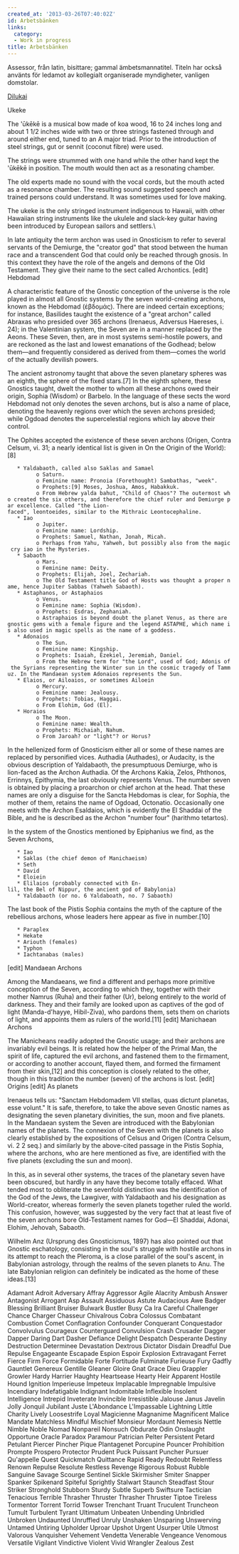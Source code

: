 ```yaml
---
created_at: '2013-03-26T07:40:02Z'
id: Arbetsbänken
links:
  category:
  - Work in progress
title: Arbetsbänken
---
```


Assessor, från latin, bisittare; gammal ämbetsmannatitel. Titeln har också använts för ledamot av
kollegialt organiserade myndigheter, vanligen domstolar.

[Dilukai]

Ukeke

The 'ūkēkē is a musical bow made of koa wood, 16 to 24 inches long and about 1 1/2 inches wide with
two or three strings fastened through and around either end, tuned to an A major triad. Prior to the
introduction of steel strings, gut or sennit (coconut fibre) were used.

The strings were strummed with one hand while the other hand kept the 'ūkēkē in position. The mouth
would then act as a resonating chamber.

The old experts made no sound with the vocal cords, but the mouth acted as a resonance chamber. The
resulting sound suggested speech and trained persons could understand. It was sometimes used for
love making.

The ukeke is the only stringed instrument indigenous to Hawaii, with other Hawaiian string
instruments like the ukulele and slack-key guitar having been introduced by European sailors and
settlers.\

In late antiquity the term archon was used in Gnosticism to refer to several servants of the
Demiurge, the "creator god" that stood between the human race and a transcendent God that could only
be reached through gnosis. In this context they have the role of the angels and demons of the Old
Testament. They give their name to the sect called Archontics. \[edit\] Hebdomad

A characteristic feature of the Gnostic conception of the universe is the role played in almost all
Gnostic systems by the seven world-creating archons, known as the Hebdomad (ἑβδομάς). There are
indeed certain exceptions; for instance, Basilides taught the existence of a "great archon" called
Abraxas who presided over 365 archons (Irenaeus, Adversus Haereses, i. 24); in the Valentinian
system, the Seven are in a manner replaced by the Aeons. These Seven, then, are in most systems
semi-hostile powers, and are reckoned as the last and lowest emanations of the Godhead; below
them—and frequently considered as derived from them—comes the world of the actually devilish powers.

The ancient astronomy taught that above the seven planetary spheres was an eighth, the sphere of the
fixed stars.\[7\] In the eighth sphere, these Gnostics taught, dwelt the mother to whom all these
archons owed their origin, Sophia (Wisdom) or Barbelo. In the language of these sects the word
Hebdomad not only denotes the seven archons, but is also a name of place, denoting the heavenly
regions over which the seven archons presided; while Ogdoad denotes the supercelestial regions which
lay above their control.

The Ophites accepted the existence of these seven archons (Origen, Contra Celsum, vi. 31; a nearly
identical list is given in On the Origin of the World):\[8\]

`   * Yaldabaoth, called also Saklas and Samael`\
`         o Saturn.`\
`         o Feminine name: Pronoia (Forethought) Sambathas, "week".`\
`         o Prophets:[9] Moses, Joshua, Amos, Habakkuk.`\
`         o From Hebrew yalda bahut, "Child of Chaos"? The outermost who created the six others, and therefore the chief ruler and Demiurge par excellence. Called "the Lion-faced", leontoeides, similar to the Mithraic Leontocephaline.`\
`   * Iao`\
`         o Jupiter.`\
`         o Feminine name: Lordship.`\
`         o Prophets: Samuel, Nathan, Jonah, Micah.`\
`         o Perhaps from Yahu, Yahweh, but possibly also from the magic cry iao in the Mysteries.`\
`   * Sabaoth`\
`         o Mars.`\
`         o Feminine name: Deity.`\
`         o Prophets: Elijah, Joel, Zechariah.`\
`         o The Old Testament title God of Hosts was thought a proper name, hence Jupiter Sabbas (Yahweh Sabaoth).`\
`   * Astaphanos, or Astaphaios`\
`         o Venus.`\
`         o Feminine name: Sophia (Wisdom).`\
`         o Prophets: Esdras, Zephaniah.`\
`         o Astraphaios is beyond doubt the planet Venus, as there are gnostic gems with a female figure and the legend ASTAPHE, which name is also used in magic spells as the name of a goddess.`\
`   * Adonaios`\
`         o The Sun.`\
`         o Feminine name: Kingship.`\
`         o Prophets: Isaiah, Ezekiel, Jeremiah, Daniel.`\
`         o From the Hebrew term for "the Lord", used of God; Adonis of the Syrians representing the Winter sun in the cosmic tragedy of Tammuz. In the Mandaean system Adonaios represents the Sun.`\
`   * Elaios, or Ailoaios, or sometimes Ailoein`\
`         o Mercury.`\
`         o Feminine name: Jealousy.`\
`         o Prophets: Tobias, Haggai.`\
`         o From Elohim, God (El).`\
`   * Horaios`\
`         o The Moon.`\
`         o Feminine name: Wealth.`\
`         o Prophets: Michaiah, Nahum.`\
`         o From Jaroah? or "light"? or Horus?`

In the hellenized form of Gnosticism either all or some of these names are replaced by personified
vices. Authadia (Authades), or Audacity, is the obvious description of Yaldabaoth, the presumptuous
Demiurge, who is lion-faced as the Archon Authadia. Of the Archons Kakia, Zelos, Phthonos, Errinnys,
Epithymia, the last obviously represents Venus. The number seven is obtained by placing a proarchon
or chief archon at the head. That these names are only a disguise for the Sancta Hebdomas is clear,
for Sophia, the mother of them, retains the name of Ogdoad, Octonatio. Occasionally one meets with
the Archon Esaldaios, which is evidently the El Shaddai of the Bible, and he is described as the
Archon "number four" (harithmo tetartos).

In the system of the Gnostics mentioned by Epiphanius we find, as the Seven Archons,

`   * Iao`\
`   * Saklas (the chief demon of Manichaeism)`\
`   * Seth`\
`   * David`\
`   * Eloiein`\
`   * Elilaios (probably connected with En-lil, the Bel of Nippur, the ancient god of Babylonia)`\
`   * Yaldabaoth (or no. 6 Yaldaboath, no. 7 Sabaoth)`

The last book of the Pistis Sophia contains the myth of the capture of the rebellious archons, whose
leaders here appear as five in number.\[10\]

`   * Paraplex`\
`   * Hekate`\
`   * Ariouth (females)`\
`   * Typhon`\
`   * Iachtanabas (males)`

\[edit\] Mandaean Archons

Among the Mandaeans, we find a different and perhaps more primitive conception of the Seven,
according to which they, together with their mother Namrus (Ruha) and their father (Ur), belong
entirely to the world of darkness. They and their family are looked upon as captives of the god of
light (Manda-d'hayye, Hibil-Ziva), who pardons them, sets them on chariots of light, and appoints
them as rulers of the world.\[11\] \[edit\] Manichaean Archons

The Manicheans readily adopted the Gnostic usage; and their archons are invariably evil beings. It
is related how the helper of the Primal Man, the spirit of life, captured the evil archons, and
fastened them to the firmament, or according to another account, flayed them, and formed the
firmament from their skin,\[12\] and this conception is closely related to the other, though in this
tradition the number (seven) of the archons is lost. \[edit\] Origins \[edit\] As planets

Irenaeus tells us: "Sanctam Hebdomadem VII stellas, quas dictunt planetas, esse volunt." It is safe,
therefore, to take the above seven Gnostic names as designating the seven planetary divinities, the
sun, moon and five planets. In the Mandaean system the Seven are introduced with the Babylonian
names of the planets. The connexion of the Seven with the planets is also clearly established by the
expositions of Celsus and Origen (Contra Celsum, vi. 2 2 seq.) and similarly by the above-cited
passage in the Pistis Sophia, where the archons, who are here mentioned as five, are identified with
the five planets (excluding the sun and moon).

In this, as in several other systems, the traces of the planetary seven have been obscured, but
hardly in any have they become totally effaced. What tended most to obliterate the sevenfold
distinction was the identification of the God of the Jews, the Lawgiver, with Yaldabaoth and his
designation as World-creator, whereas formerly the seven planets together ruled the world. This
confusion, however, was suggested by the very fact that at least five of the seven archons bore
Old-Testament names for God—El Shaddai, Adonai, Elohim, Jehovah, Sabaoth.

Wilhelm Anz (Ursprung des Gnosticismus, 1897) has also pointed out that Gnostic eschatology,
consisting in the soul's struggle with hostile archons in its attempt to reach the Pleroma, is a
close parallel of the soul's ascent, in Babylonian astrology, through the realms of the seven
planets to Anu. The late Babylonian religion can definitely be indicated as the home of these
ideas.\[13\]

Adamant Adroit Adversary Affray Aggressor Agile Alacrity Ambush Answer Antagonist Arrogant Asp
Assault Assiduous Astute Audacious Awe Badger Blessing Brilliant Bruiser Bulwark Bustler Busy Ca Ira
Careful Challenger Chance Charger Chasseur Chivalrous Cobra Colossus Combatant Combustion Comet
Conflagration Confounder Conquerant Conquestador Convolvulus Courageux Counterguard Convulsion Crash
Crusader Dagger Dapper Daring Dart Dasher Defiance Delight Despatch Desperante Destiny Destruction
Determinee Devastation Dextrous Dictator Disdain Dreadful Due Repulse Engageante Escapade Espion
Espoir Explosion Extravagant Ferret Fierce Firm Force Formidable Forte Fortitude Fulminate Furieuse
Fury Gadfly Gauntlet Genereux Gentille Gleaner Gloire Gnat Grace Dieu Grappler Growler Hardy Harrier
Haughty Heartsease Hearty Heir Apparent Hostile Hound Ignition Imperieuse Impeteux Implacable
Impregnable Impulsive Incendiary Indefatigable Indignant Indomitable Inflexible Insolent
Intelligence Intrepid Inveterate Invincible Irresistible Jalouse Janus Javelin Jolly Jonquil
Jubilant Juste L'Abondance L'Impassable Lightning Little Charity Lively Loosestrife Loyal Magicienne
Magnanime Magnificent Malice Mandate Matchless Mindful Mischief Monsieur Mordaunt Nemesis Nettle
Nimble Noble Nomad Nonpareil Nonsuch Obdurate Odin Onslaught Opportune Oracle Paradox Paramour
Patrician Pelter Persistent Petard Petulant Piercer Pincher Pique Plantagenet Porcupine Pouncer
Prohibition Prompte Prospero Protector Prudent Puck Puissant Puncher Pursuer Qu'appelle Quest
Quickmatch Quittance Rapid Ready Redoubt Relentless Renown Repulse Resolute Restless Revenge
Rigorous Robust Rubble Sanguine Savage Scourge Sentinel Sickle Skirmisher Smiter Snapper Spanker
Spikenard Spiteful Sprightly Stalwart Staunch Steadfast Stour Striker Stronghold Stubborn Sturdy
Subtle Superb Swiftsure Tactician Tenacious Terrible Thrasher Thruster Thrasher Thruster Tiptoe
Tireless Tormentor Torrent Torrid Towser Trenchant Truant Truculent Truncheon Tumult Turbulent
Tyrant Ultimatum Unbeaten Unbending Unbridled Unbroken Undaunted Unruffled Unruly Unshaken Unsparing
Unswerving Untamed Untiring Upholder Uproar Upshot Urgent Usurper Utile Utmost Valorous Vanquisher
Vehement Vendetta Venerable Vengeance Venomous Versatile Vigilant Vindictive Violent Vivid Wrangler
Zealous Zest

  [Dilukai]: http://en.wikipedia.org/wiki/Dilukai